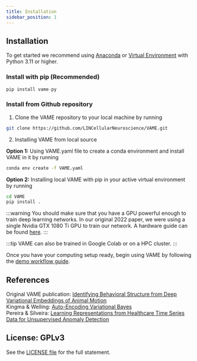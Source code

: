 ```yaml
---
title: Installation
sidebar_position: 1
---
```



## Installation

To get started we recommend using [Anaconda](https://www.anaconda.com/distribution/) or [Virtual Environment](https://docs.python.org/3/library/venv.html) with Python 3.11 or higher.


### Install with pip (Recommended)
```python
pip install vame-py
```


### Install from Github repository

1. Clone the VAME repository to your local machine by running
```bash
git clone https://github.com/LINCellularNeuroscience/VAME.git
```


2. Installing VAME from local source

**Option 1:** Using VAME.yaml file to create a conda environment and install VAME in it by running
```bash
conda env create -f VAME.yaml
```
**Option 2:**  Installing local VAME with pip in your active virtual environment by running
```bash
cd VAME
pip install .
```

:::warning
You should make sure that you have a GPU powerful enough to train deep learning networks. In our original 2022 paper, we were using a single Nvidia GTX 1080 Ti GPU to train our network. A hardware guide can be found [here](https://timdettmers.com/2018/12/16/deep-learning-hardware-guide/).
:::

:::tip
VAME can also be trained in Google Colab or on a HPC cluster.
:::

Once you have your computing setup ready, begin using VAME by following the [demo workflow guide](/docs/getting_started/running).

## References
Original VAME publication: [Identifying Behavioral Structure from Deep Variational Embeddings of Animal Motion](https://www.biorxiv.org/content/10.1101/2020.05.14.095430v2) <br/>
Kingma & Welling: [Auto-Encoding Variational Bayes](https://arxiv.org/abs/1312.6114) <br/>
Pereira & Silveira: [Learning Representations from Healthcare Time Series Data for Unsupervised Anomaly Detection](https://www.joao-pereira.pt/publications/accepted_version_BigComp19.pdf)

## License: GPLv3
See the [LICENSE file](https://github.com/LINCellularNeuroscience/VAME/blob/master/LICENSE) for the full statement.
